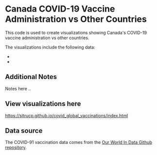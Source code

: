 # Canada COVID-19 Vaccine Administration vs Other Countries

This code is used to create visualizations showing Canada's COVID-19 vaccine administration vs other countries.

The visualizations include the following data:

* 

* 

## Additional Notes

Notes here ..

## View visualizations here

<a href="https://sitrucp.github.io/covid_global_vaccinations/index.html" target="_blank">https://sitrucp.github.io/covid_global_vaccinations/index.html</a>

## Data source

The COVID-91 vaccination data comes from the <a href = "https://github.com/owid/covid-19-data/tree/master/public/data/vaccinations" target="blank">Our World In Data Github repository</a>.
